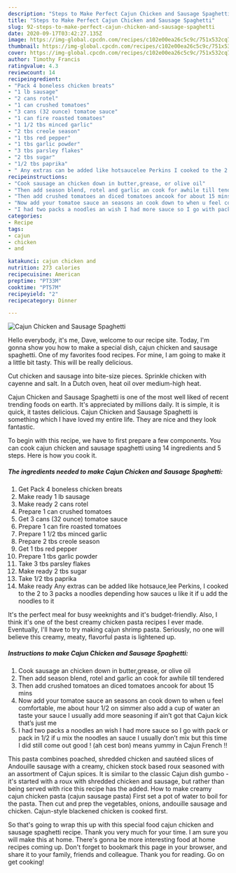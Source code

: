 ```yaml
---
description: "Steps to Make Perfect Cajun Chicken and Sausage Spaghetti"
title: "Steps to Make Perfect Cajun Chicken and Sausage Spaghetti"
slug: 92-steps-to-make-perfect-cajun-chicken-and-sausage-spaghetti
date: 2020-09-17T03:42:27.135Z
image: https://img-global.cpcdn.com/recipes/c102e00ea26c5c9c/751x532cq70/cajun-chicken-and-sausage-spaghetti-recipe-main-photo.jpg
thumbnail: https://img-global.cpcdn.com/recipes/c102e00ea26c5c9c/751x532cq70/cajun-chicken-and-sausage-spaghetti-recipe-main-photo.jpg
cover: https://img-global.cpcdn.com/recipes/c102e00ea26c5c9c/751x532cq70/cajun-chicken-and-sausage-spaghetti-recipe-main-photo.jpg
author: Timothy Francis
ratingvalue: 4.3
reviewcount: 14
recipeingredient:
- "Pack 4 boneless chicken breats"
- "1 lb sausage"
- "2 cans rotel"
- "1 can crushed tomatoes"
- "3 cans (32 ounce) tomatoe sauce"
- "1 can fire roasted tomatoes"
- "1 1/2 tbs minced garlic"
- "2 tbs creole season"
- "1 tbs red pepper"
- "1 tbs garlic powder"
- "3 tbs parsley flakes"
- "2 tbs sugar"
- "1/2 tbs paprika"
- " Any extras can be added like hotsaucelee Perkins I cooked to the 2 to 3 packs a noodles depending how sauces u like it if u add the noodles to it"
recipeinstructions:
- "Cook sausage an chicken down in butter,grease, or olive oil"
- "Then add season blend, rotel and garlic an cook for awhile till tendered"
- "Then add crushed tomatoes an diced tomatoes ancook for about 15 mins"
- "Now add your tomatoe sauce an seasons an cook down to when u feel comfortable, me about hour 1/2 on simmer also add a cup of water an taste your sauce I usually add more seasoning if ain’t got that Cajun kick that’s just me"
- "I had two packs a noodles an wish I had more sauce so I go with pack or pack in 1/2 if u mix the noodles an sauce I usually don’t mix but this time I did still come out good ! (ah cest bon) means yummy in Cajun French !!"
categories:
- Recipe
tags:
- cajun
- chicken
- and

katakunci: cajun chicken and 
nutrition: 273 calories
recipecuisine: American
preptime: "PT33M"
cooktime: "PT57M"
recipeyield: "2"
recipecategory: Dinner

---
```



![Cajun Chicken and Sausage Spaghetti](https://img-global.cpcdn.com/recipes/c102e00ea26c5c9c/751x532cq70/cajun-chicken-and-sausage-spaghetti-recipe-main-photo.jpg)

Hello everybody, it's me, Dave, welcome to our recipe site. Today, I'm gonna show you how to make a special dish, cajun chicken and sausage spaghetti. One of my favorites food recipes. For mine, I am going to make it a little bit tasty. This will be really delicious.

Cut chicken and sausage into bite-size pieces. Sprinkle chicken with cayenne and salt. In a Dutch oven, heat oil over medium-high heat.

Cajun Chicken and Sausage Spaghetti is one of the most well liked of recent trending foods on earth. It's appreciated by millions daily. It is simple, it is quick, it tastes delicious. Cajun Chicken and Sausage Spaghetti is something which I have loved my entire life. They are nice and they look fantastic.


To begin with this recipe, we have to first prepare a few components. You can cook cajun chicken and sausage spaghetti using 14 ingredients and 5 steps. Here is how you cook it.

<!--inarticleads1-->

##### The ingredients needed to make Cajun Chicken and Sausage Spaghetti:

1. Get Pack 4 boneless chicken breats
1. Make ready 1 lb sausage
1. Make ready 2 cans rotel
1. Prepare 1 can crushed tomatoes
1. Get 3 cans (32 ounce) tomatoe sauce
1. Prepare 1 can fire roasted tomatoes
1. Prepare 1 1/2 tbs minced garlic
1. Prepare 2 tbs creole season
1. Get 1 tbs red pepper
1. Prepare 1 tbs garlic powder
1. Take 3 tbs parsley flakes
1. Make ready 2 tbs sugar
1. Take 1/2 tbs paprika
1. Make ready  Any extras can be added like hotsauce,lee Perkins, I cooked to the 2 to 3 packs a noodles depending how sauces u like it if u add the noodles to it


It&#39;s the perfect meal for busy weeknights and it&#39;s budget-friendly. Also, I think it&#39;s one of the best creamy chicken pasta recipes I ever made. Eventually, I&#39;ll have to try making cajun shrimp pasta. Seriously, no one will believe this creamy, meaty, flavorful pasta is lightened up. 

<!--inarticleads2-->

##### Instructions to make Cajun Chicken and Sausage Spaghetti:

1. Cook sausage an chicken down in butter,grease, or olive oil
1. Then add season blend, rotel and garlic an cook for awhile till tendered
1. Then add crushed tomatoes an diced tomatoes ancook for about 15 mins
1. Now add your tomatoe sauce an seasons an cook down to when u feel comfortable, me about hour 1/2 on simmer also add a cup of water an taste your sauce I usually add more seasoning if ain’t got that Cajun kick that’s just me
1. I had two packs a noodles an wish I had more sauce so I go with pack or pack in 1/2 if u mix the noodles an sauce I usually don’t mix but this time I did still come out good ! (ah cest bon) means yummy in Cajun French !!


This pasta combines poached, shredded chicken and sautéed slices of Andouille sausage with a creamy, chicken stock based roux seasoned with an assortment of Cajun spices. It is similar to the classic Cajun dish gumbo - it&#39;s started with a roux with shredded chicken and sausage, but rather than being served with rice this recipe has the added. How to make creamy cajun chicken pasta (cajun sausage pasta) First set a pot of water to boil for the pasta. Then cut and prep the vegetables, onions, andouille sausage and chicken. Cajun-style blackened chicken is cooked first. 

So that's going to wrap this up with this special food cajun chicken and sausage spaghetti recipe. Thank you very much for your time. I am sure you will make this at home. There's gonna be more interesting food at home recipes coming up. Don't forget to bookmark this page in your browser, and share it to your family, friends and colleague. Thank you for reading. Go on get cooking!
